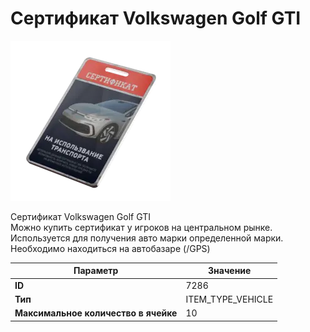 # Сертификат Volkswagen Golf GTI

![Item Image](../img/7286.webp?raw=true)

Сертификат Volkswagen Golf GTI<br>Можно купить сертификат у игроков на центральном рынке.<br>Используется для получения авто марки определенной марки.<br>Необходимо находиться на автобазаре (/GPS)


| Параметр | Значение |
|----------|----------|
| **ID** | 7286 |
| **Тип** | ITEM_TYPE_VEHICLE |
| **Максимальное количество в ячейке** | 10 |

